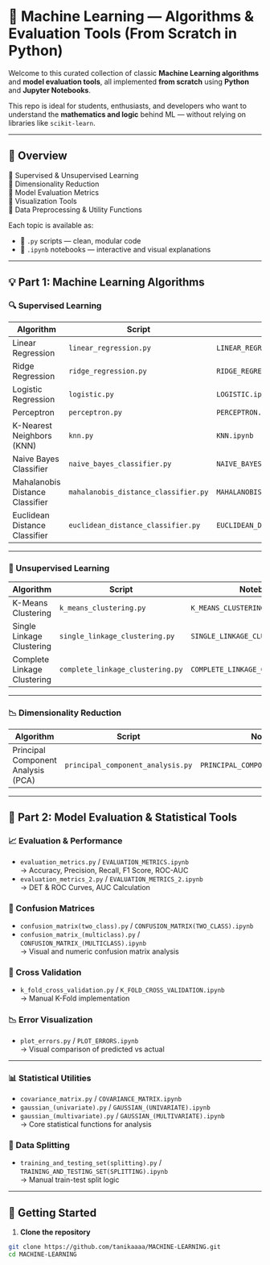 # 🧠 Machine Learning — Algorithms & Evaluation Tools (From Scratch in Python)

Welcome to this curated collection of classic **Machine Learning algorithms** and **model evaluation tools**, all implemented **from scratch** using **Python** and **Jupyter Notebooks**.

This repo is ideal for students, enthusiasts, and developers who want to understand the **mathematics and logic** behind ML — without relying on libraries like `scikit-learn`.

---

## 🧾 Overview

🔹 Supervised & Unsupervised Learning  
🔹 Dimensionality Reduction  
🔹 Model Evaluation Metrics  
🔹 Visualization Tools  
🔹 Data Preprocessing & Utility Functions  

Each topic is available as:
- 📜 `.py` scripts — clean, modular code
- 📒 `.ipynb` notebooks — interactive and visual explanations

---

## 💡 Part 1: Machine Learning Algorithms

### 🔍 Supervised Learning
| Algorithm                    | Script                          | Notebook                          |
|-----------------------------|----------------------------------|-----------------------------------|
| Linear Regression           | `linear_regression.py`          | `LINEAR_REGRESSION.ipynb`         |
| Ridge Regression            | `ridge_regression.py`           | `RIDGE_REGRESSION.ipynb`          |
| Logistic Regression         | `logistic.py`                   | `LOGISTIC.ipynb`                  |
| Perceptron                  | `perceptron.py`                 | `PERCEPTRON.ipynb`                |
| K-Nearest Neighbors (KNN)   | `knn.py`                        | `KNN.ipynb`                        |
| Naive Bayes Classifier      | `naive_bayes_classifier.py`     | `NAIVE_BAYES_CLASSIFIER.ipynb`    |
| Mahalanobis Distance Classifier | `mahalanobis_distance_classifier.py` | `MAHALANOBIS_DISTANCE_CLASSIFIER.ipynb` |
| Euclidean Distance Classifier  | `euclidean_distance_classifier.py` | `EUCLIDEAN_DISTANCE_CLASSIFIER.ipynb` |

---

### 🧭 Unsupervised Learning
| Algorithm                 | Script                            | Notebook                           |
|--------------------------|------------------------------------|------------------------------------|
| K-Means Clustering       | `k_means_clustering.py`            | `K_MEANS_CLUSTERING.ipynb`         |
| Single Linkage Clustering| `single_linkage_clustering.py`     | `SINGLE_LINKAGE_CLUSTERING.ipynb`  |
| Complete Linkage Clustering | `complete_linkage_clustering.py` | `COMPLETE_LINKAGE_CLUSTERING.ipynb`|

---

### 📉 Dimensionality Reduction
| Algorithm        | Script                          | Notebook                            |
|------------------|----------------------------------|-------------------------------------|
| Principal Component Analysis (PCA) | `principal_component_analysis.py` | `PRINCIPAL_COMPONENT_ANALYSIS.ipynb` |

---

## 🧪 Part 2: Model Evaluation & Statistical Tools

### 📈 Evaluation & Performance
- `evaluation_metrics.py` / `EVALUATION_METRICS.ipynb`  
  → Accuracy, Precision, Recall, F1 Score, ROC-AUC  
- `evaluation_metrics_2.py` / `EVALUATION_METRICS_2.ipynb`  
  → DET & ROC Curves, AUC Calculation  

### 🧮 Confusion Matrices
- `confusion_matrix(two_class).py` / `CONFUSION_MATRIX(TWO_CLASS).ipynb`  
- `confusion_matrix_(multiclass).py` / `CONFUSION_MATRIX_(MULTICLASS).ipynb`  
  → Visual and numeric confusion matrix analysis  

### 🔁 Cross Validation
- `k_fold_cross_validation.py` / `K_FOLD_CROSS_VALIDATION.ipynb`  
  → Manual K-Fold implementation  

### 📉 Error Visualization
- `plot_errors.py` / `PLOT_ERRORS.ipynb`  
  → Visual comparison of predicted vs actual  

---

### 📊 Statistical Utilities
- `covariance_matrix.py` / `COVARIANCE_MATRIX.ipynb`  
- `gaussian_(univariate).py` / `GAUSSIAN_(UNIVARIATE).ipynb`  
- `gaussian_(multivariate).py` / `GAUSSIAN_(MULTIVARIATE).ipynb`  
  → Core statistical functions for analysis  

### 🔀 Data Splitting
- `training_and_testing_set(splitting).py` / `TRAINING_AND_TESTING_SET(SPLITTING).ipynb`  
  → Manual train-test split logic  

---

## 🚀 Getting Started

1. **Clone the repository**
```bash
git clone https://github.com/tanikaaaa/MACHINE-LEARNING.git
cd MACHINE-LEARNING
